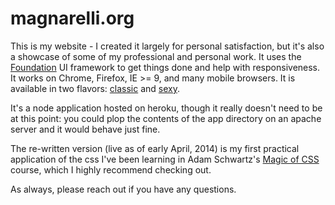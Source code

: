 magnarelli.org
==============

This is my website - I created it largely for personal satisfaction, but it's also a showcase of some of my professional and personal work. It uses the [Foundation](http://foundation.zurb.com) UI framework to get things done and help with responsiveness. It works on Chrome, Firefox, IE >= 9, and many mobile browsers. It is available in two flavors: [classic](www.magnarelli.org) and [sexy](www.magnarelli.sexy).

It's a node application hosted on heroku, though it really doesn't need to be at this point: you could plop the contents of the app directory on an apache server and it would behave just fine. 

The re-written version (live as of early April, 2014) is my first practical application of the css I've been learning in Adam Schwartz's [Magic of CSS](http://adamschwartz.co/magic-of-css) course, which I highly recommend checking out.

As always, please reach out if you have any questions.